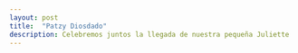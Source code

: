 ```yaml
---
layout: post
title:  "Patzy Diosdado"
description: Celebremos juntos la llegada de nuestra pequeña Juliette 
---
```


